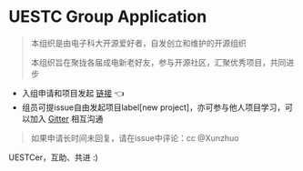 # UESTC Group Application

> 本组织是由电子科大开源爱好者，自发创立和维护的开源组织
> 
> 本组织旨在聚拢各届成电新老好友，参与开源社区，汇聚优秀项目，共同进步

- 入组申请和项目发起 [链接](//github.com/uestcer/application/issues?utf8=%E2%9C%93&q=) 👈
- 组员可提issue自由发起项目label[new project]，亦可参与他人项目学习，可以加入 [Gitter](https://gitter.im/uestc-community/community) 相互沟通

> 如果申请长时间未回复，请在issue中评论：cc @Xunzhuo

UESTCer，互助、共进 :)


